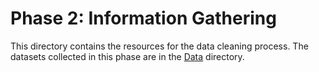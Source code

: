 # Phase 2: Information Gathering

This directory contains the resources for the data cleaning process. The datasets collected in this phase are in the [Data](../Data/) directory.
